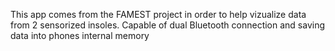 This app comes from the FAMEST project in order to help vizualize data from 2 sensorized insoles. Capable of dual Bluetooth connection and saving data into phones internal memory
